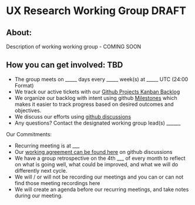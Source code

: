 # UX Research Working Group DRAFT 

## About: 
Description of working working group - COMING SOON 

## How you can get involved: TBD
- The group meets on _____ days every _____ week(s) at _____ UTC (24:00 Format) 
- We track our active tickets with our [Github Projects Kanban Backlog](../../projects/1?add_cards_query=is%3Aopen)
- We organize our backlog with intent using github [Milestones](../../milestones) which makes it easier to track progress based on desired outcomes and objectives.
- We discuss our efforts using [github discussions](../../discussions)
- Any questions? Contact the designated working group lead(s) ______

Our Commitments: 
- Recurring meeting is at ___ 
- Our [working agreement can be found here](../../discussions) on github discussions
- We have a group retrospective on the 4th ___ of every month to reflect on what is going well, what could be improved, and what we will do differently next cycle. 
- We will / or will not be recording our meetings and you can or can not find those meeting recordings here
- We will create an agenda before our recurring meetings, and take notes during our meeting. 
